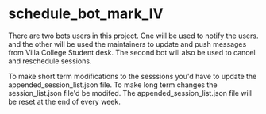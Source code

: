 # schedule_bot_mark_IV

There are two bots users in this project. One will be used to notify the users. and the other will be used the maintainers
to update and push messages from Villa College Student desk. The second bot will also be used to cancel and reschedule sessions.

To make short term modifications to the sesssions you'd have to update the appended_session_list.json file. To make long term changes
the session_list.json file'd be modifed. The appended_session_list.json file will be reset at the end of every week.
